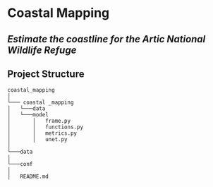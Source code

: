 # Coastal Mapping
## _Estimate the coastline for the Artic National Wildlife Refuge_

## Project Structure
```
coastal_mapping
│
└─── coastal _mapping
│   └───data
│   └───model
│       │   frame.py
│       │   functions.py
│       │   metrics.py
│       │   unet.py
│   
└───data 
│   
└───conf
│   
│   README.md
```

